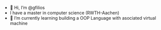 - 👋 Hi, I’m @gfilios
- I have a master in computer science (RWTH-Aachen) 
- 👀 I’m currently learning building a OOP Language with asociated virtual machine

<!---
gfilios/gfilios is a ✨ special ✨ repository because its `README.md` (this file) appears on your GitHub profile.
You can click the Preview link to take a look at your changes.
--->
